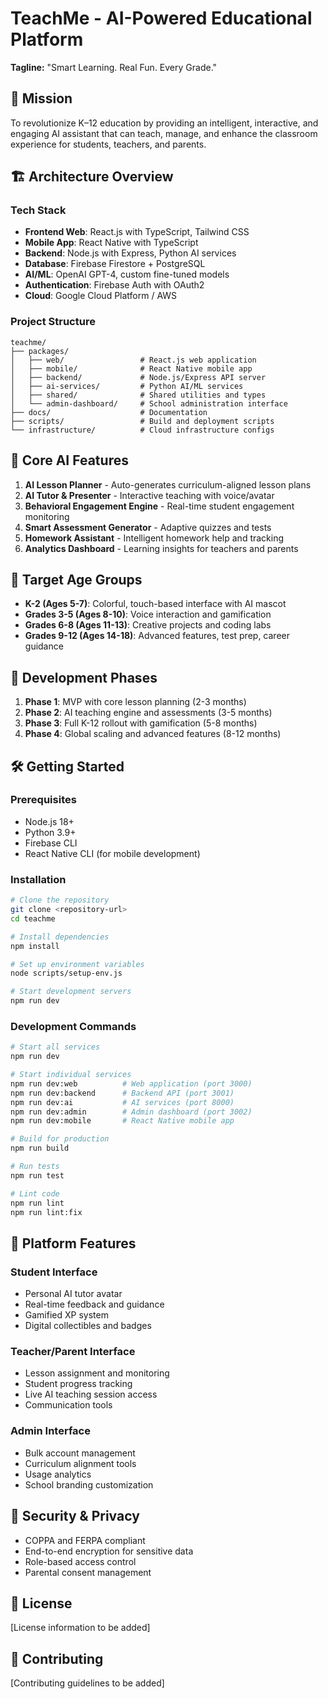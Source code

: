 # TeachMe - AI-Powered Educational Platform

**Tagline:** "Smart Learning. Real Fun. Every Grade."

## 🎯 Mission
To revolutionize K–12 education by providing an intelligent, interactive, and engaging AI assistant that can teach, manage, and enhance the classroom experience for students, teachers, and parents.

## 🏗️ Architecture Overview

### Tech Stack
- **Frontend Web**: React.js with TypeScript, Tailwind CSS
- **Mobile App**: React Native with TypeScript
- **Backend**: Node.js with Express, Python AI services
- **Database**: Firebase Firestore + PostgreSQL
- **AI/ML**: OpenAI GPT-4, custom fine-tuned models
- **Authentication**: Firebase Auth with OAuth2
- **Cloud**: Google Cloud Platform / AWS

### Project Structure
```
teachme/
├── packages/
│   ├── web/                 # React.js web application
│   ├── mobile/              # React Native mobile app
│   ├── backend/             # Node.js/Express API server
│   ├── ai-services/         # Python AI/ML services
│   ├── shared/              # Shared utilities and types
│   └── admin-dashboard/     # School administration interface
├── docs/                    # Documentation
├── scripts/                 # Build and deployment scripts
└── infrastructure/          # Cloud infrastructure configs
```

## 🧠 Core AI Features
1. **AI Lesson Planner** - Auto-generates curriculum-aligned lesson plans
2. **AI Tutor & Presenter** - Interactive teaching with voice/avatar
3. **Behavioral Engagement Engine** - Real-time student engagement monitoring
4. **Smart Assessment Generator** - Adaptive quizzes and tests
5. **Homework Assistant** - Intelligent homework help and tracking
6. **Analytics Dashboard** - Learning insights for teachers and parents

## 🎯 Target Age Groups
- **K-2 (Ages 5-7)**: Colorful, touch-based interface with AI mascot
- **Grades 3-5 (Ages 8-10)**: Voice interaction and gamification
- **Grades 6-8 (Ages 11-13)**: Creative projects and coding labs
- **Grades 9-12 (Ages 14-18)**: Advanced features, test prep, career guidance

## 🚀 Development Phases
1. **Phase 1**: MVP with core lesson planning (2-3 months)
2. **Phase 2**: AI teaching engine and assessments (3-5 months)
3. **Phase 3**: Full K-12 rollout with gamification (5-8 months)
4. **Phase 4**: Global scaling and advanced features (8-12 months)

## 🛠️ Getting Started

### Prerequisites
- Node.js 18+
- Python 3.9+
- Firebase CLI
- React Native CLI (for mobile development)

### Installation
```bash
# Clone the repository
git clone <repository-url>
cd teachme

# Install dependencies
npm install

# Set up environment variables
node scripts/setup-env.js

# Start development servers
npm run dev
```

### Development Commands
```bash
# Start all services
npm run dev

# Start individual services
npm run dev:web          # Web application (port 3000)
npm run dev:backend      # Backend API (port 3001)
npm run dev:ai           # AI services (port 8000)
npm run dev:admin        # Admin dashboard (port 3002)
npm run dev:mobile       # React Native mobile app

# Build for production
npm run build

# Run tests
npm run test

# Lint code
npm run lint
npm run lint:fix
```

## 📱 Platform Features

### Student Interface
- Personal AI tutor avatar
- Real-time feedback and guidance
- Gamified XP system
- Digital collectibles and badges

### Teacher/Parent Interface
- Lesson assignment and monitoring
- Student progress tracking
- Live AI teaching session access
- Communication tools

### Admin Interface
- Bulk account management
- Curriculum alignment tools
- Usage analytics
- School branding customization

## 🔐 Security & Privacy
- COPPA and FERPA compliant
- End-to-end encryption for sensitive data
- Role-based access control
- Parental consent management

## 📄 License
[License information to be added]

## 🤝 Contributing
[Contributing guidelines to be added]
